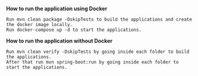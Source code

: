 **How to run the application using Docker**

    Run mvn clean package -DskipTests to build the applications and create the docker image locally.
    Run docker-compose up -d to start the applications.

**How to run the application without Docker**

    Run mvn clean verify -DskipTests by going inside each folder to build the applications.
    After that run mvn spring-boot:run by going inside each folder to start the applications.
